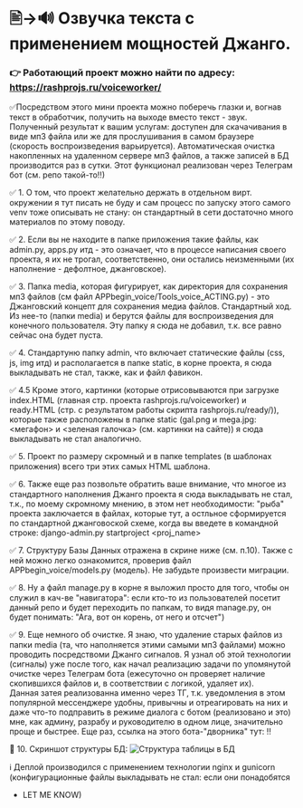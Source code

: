 # 🖹→🔊 Озвучка текста с применением мощностей Джанго.
### 👉 Работающий проект можно найти по адресу:  https://rashprojs.ru/voiceworker/

✅Посредством этого мини проекта можно поберечь глазки и, вогнав текст в обработчик,
получить на выходе вместо текст - звук. Полученный результат к вашим услугам: доступен для скачачивания
в виде мп3 файла или же для прослушивания в самом браузере (скорость воспроизведения варьируется).
Автоматическая очистка накопленных на удаленном сервере мп3 файлов, а также записей
в БД производится раз в сутки. Этот функционал реализован через Телеграм бот (см. репо 
такой-то‼)


✅ 1. О том, что проект желательно держать в отдельном вирт. окружении я тут писать не буду 
и сам процесс по запуску этого самого venv тоже описывать не стану: он стандартный 
в сети достаточно много материалов по этому поводу.

✅ 2. Если вы не находите в папке приложения такие файлы, как admin.py, apps.py итд - это
означает, что в процессе написания своего проекта, я их не трогал, соответственно, они остались
неизменными (их наполнение - дефолтное, джанговское). 

✅ 3. Папка media, которая фигурирует, как директория для сохранения мп3 файлов 
(см файл APPbegin_voice/Tools_voice_ACTING.py) - это Джанговский концепт для 
сохранения медиа файлов. Стандартный ход.
Из нее-то (папки media) и берутся файлы для воспроизведения для конечного пользователя. 
Эту папку я сюда не добавил, т.к. все равно сейчас она будет пуста.  

✅ 4. Стандартуню папку admin, что включает статические файлы (css, js, img итд) и располагается
в папке static, в корне проекта, я сюда выкладывать не стал, также, как и файл фавикон. 

✅ 4.5 Кроме этого, картинки (которые отрисовываются при загрузке index.HTML (главная стр. проекта rashprojs.ru/voiceworker)
и ready.HTML (стр. с результатом работы скрипта rashprojs.ru/ready/<slug>)), которые также
расположены в папке static (gal.png и mega.jpg: <мегафон> и <зеленая галочка> (см. картинки на сайте)) я сюда 
выкладывать не стал аналогично.

✅ 5. Проект по размеру скромный и в папке templates (в шаблонах приложения) всего три
этих самых HTML шаблона.

✅ 6. Также еще раз позвольте обратить ваше внимание, что многое из стандартного наполнения
Джанго проекта я  сюда выкладывать не стал, т.к., по моему скромному мнению, в этом 
нет необходимости:   "рыба" проекта заключается в файлах, которые тут, а остльное
сформируется по стандартной джанговоской схеме, когда вы введете в командной строке: 
django-admin.py startproject <proj_name>

✅ 7. Структуру Базы Данных отражена в скрине ниже (см. п.10).  Также с ней можно легко ознакомится,
проверив файл  APPbegin_voice/models.py (модель). Не забудьте произвести миграции.

✅ 8. Ну а файл manage.py в корне я выложил просто для того, чтобы он служил в кач-ве 
"навигатора":  если кто-то из пользователей посетит данный репо и будет переходить по папкам, то видя
manage.py, он будет понимать: "Ага, вот он корень, от него и отсчет")

✅ 9. Еще немного об очистке. Я знаю, что удаление старых файлов из папки media (та, что наполняется этими самыми мп3 файлами) 
можно проводить посредствоми Джанго сигналов. Я узнал об этой технологии (сигналы)
уже после того, как начал реализацию задачи по упомянутой очистке через Телеграм бота (ежесуточно он 
проверяет наличие скопившихся файлов и, в соответствии с логикой, удаляет их).  
Данная затея реализованна именно через ТГ, т.к.  уведомления в этом популярной мессенджере удобны, 
привычны и отреагировать на них и даже что-то подправить в режиме диалога с ботом (реализовано и это)
мне, как админу, разрабу и руководителю в одном лице, значительно проще и быстрее. 
Еще раз, ссылка на этого бота-"дворника" тут: ‼

📸  10. Скриншот структуры БД: 
![Структура таблицы в БД](https://user-images.githubusercontent.com/107410620/205463903-fd703ece-4440-4e04-9f61-bbb71067ccba.png)

ℹ Деплой производился с применением технологии nginx и gunicorn (конфигурационные файлы выкладывать не стал: если они понадобятся 
- LET ME KNOW)







 
